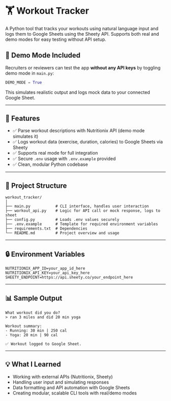 # 🏋️ Workout Tracker

A Python tool that tracks your workouts using natural language input and logs them to Google Sheets using the Sheety API. Supports both real and demo modes for easy testing without API setup.

## 🚀 Demo Mode Included

Recruiters or reviewers can test the app **without any API keys** by toggling demo mode in `main.py`:

```python
DEMO_MODE = True
```

This simulates realistic output and logs mock data to your connected Google Sheet.

---

## 🔧 Features

- ✅ Parse workout descriptions with Nutritionix API (demo mode simulates it)
- ✅ Logs workout data (exercise, duration, calories) to Google Sheets via Sheety
- ✅ Supports real mode for full integration
- ✅ Secure `.env` usage with `.env.example` provided
- ✅ Clean, modular Python codebase

---

## 📂 Project Structure

```
workout_tracker/
│
├── main.py           # CLI interface, handles user interaction
├── workout_api.py    # Logic for API call or mock response, logs to sheet
├── config.py         # Loads .env values securely
├── .env.example      # Template for required environment variables
├── requirements.txt  # Dependencies
└── README.md         # Project overview and usage
```

---

## 🔒 Environment Variables

```
NUTRITIONIX_APP_ID=your_app_id_here
NUTRITIONIX_API_KEY=your_api_key_here
SHEETY_ENDPOINT=https://api.sheety.co/your_endpoint_here
```

---

## 📊 Sample Output

```text
What workout did you do?
> ran 3 miles and did 20 min yoga

Workout summary:
- Running: 30 min | 250 cal
- Yoga: 20 min | 90 cal

✅ Workout logged to Google Sheet.
```

---

## 💡 What I Learned

- Working with external APIs (Nutritionix, Sheety)
- Handling user input and simulating responses
- Data formatting and API automation with Google Sheets
- Creating modular, scalable CLI tools with real/demo modes
